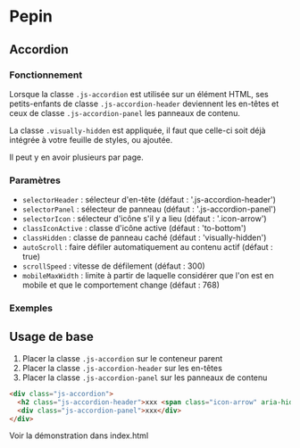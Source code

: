 # Pepin

## Accordion

### Fonctionnement

Lorsque la classe `.js-accordion` est utilisée sur un élément HTML, ses petits-enfants de classe `.js-accordion-header` deviennent les en-têtes et ceux de classe `.js-accordion-panel` les panneaux de contenu.

La classe `.visually-hidden` est appliquée, il faut que celle-ci soit déjà intégrée à votre feuille de styles, ou ajoutée.

Il peut y en avoir plusieurs par page.

### Paramètres

* `selectorHeader` : sélecteur d'en-tête (défaut : '.js-accordion-header')
* `selectorPanel` : sélecteur de panneau (défaut : '.js-accordion-panel')
* `selectorIcon` : sélecteur d'icône s'il y a lieu (défaut : '.icon-arrow')
* `classIconActive` : classe d'icône active (défaut : 'to-bottom')
* `classHidden` : classe de panneau caché (défaut : 'visually-hidden')
* `autoScroll` : faire défiler automatiquement au contenu actif (défaut : true)
* `scrollSpeed` : vitesse de défilement (défaut : 300)
* `mobileMaxWidth` : limite à partir de laquelle considérer que l'on est en mobile et que le comportement change (défaut : 768)

### Exemples

## Usage de base

1. Placer la classe `.js-accordion` sur le conteneur parent
2. Placer la classe `.js-accordion-header` sur les en-têtes
3. Placer la classe `.js-accordion-panel` sur les panneaux de contenu

```html
<div class="js-accordion">
  <h2 class="js-accordion-header">xxx <span class="icon-arrow" aria-hidden="true"></span></h2>
  <div class="js-accordion-panel">xxx</div>
</div>
```

Voir la démonstration dans index.html
